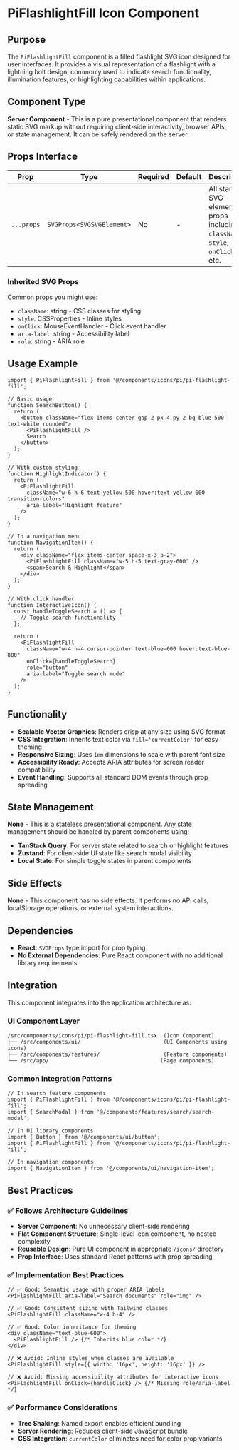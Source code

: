 # PiFlashlightFill Icon Component

## Purpose
The `PiFlashlightFill` component is a filled flashlight SVG icon designed for user interfaces. It provides a visual representation of a flashlight with a lightning bolt design, commonly used to indicate search functionality, illumination features, or highlighting capabilities within applications.

## Component Type
**Server Component** - This is a pure presentational component that renders static SVG markup without requiring client-side interactivity, browser APIs, or state management. It can be safely rendered on the server.

## Props Interface

| Prop | Type | Required | Default | Description |
|------|------|----------|---------|-------------|
| `...props` | `SVGProps<SVGSVGElement>` | No | - | All standard SVG element props including `className`, `style`, `onClick`, etc. |

### Inherited SVG Props
Common props you might use:
- `className`: string - CSS classes for styling
- `style`: CSSProperties - Inline styles
- `onClick`: MouseEventHandler - Click event handler
- `aria-label`: string - Accessibility label
- `role`: string - ARIA role

## Usage Example

```tsx
import { PiFlashlightFill } from '@/components/icons/pi/pi-flashlight-fill';

// Basic usage
function SearchButton() {
  return (
    <button className="flex items-center gap-2 px-4 py-2 bg-blue-500 text-white rounded">
      <PiFlashlightFill />
      Search
    </button>
  );
}

// With custom styling
function HighlightIndicator() {
  return (
    <PiFlashlightFill 
      className="w-6 h-6 text-yellow-500 hover:text-yellow-600 transition-colors"
      aria-label="Highlight feature"
    />
  );
}

// In a navigation menu
function NavigationItem() {
  return (
    <div className="flex items-center space-x-3 p-2">
      <PiFlashlightFill className="w-5 h-5 text-gray-600" />
      <span>Search & Highlight</span>
    </div>
  );
}

// With click handler
function InteractiveIcon() {
  const handleToggleSearch = () => {
    // Toggle search functionality
  };

  return (
    <PiFlashlightFill 
      className="w-4 h-4 cursor-pointer text-blue-600 hover:text-blue-800"
      onClick={handleToggleSearch}
      role="button"
      aria-label="Toggle search mode"
    />
  );
}
```

## Functionality
- **Scalable Vector Graphics**: Renders crisp at any size using SVG format
- **CSS Integration**: Inherits text color via `fill='currentColor'` for easy theming
- **Responsive Sizing**: Uses `1em` dimensions to scale with parent font size
- **Accessibility Ready**: Accepts ARIA attributes for screen reader compatibility
- **Event Handling**: Supports all standard DOM events through prop spreading

## State Management
**None** - This is a stateless presentational component. Any state management should be handled by parent components using:
- **TanStack Query**: For server state related to search or highlight features
- **Zustand**: For client-side UI state like search modal visibility
- **Local State**: For simple toggle states in parent components

## Side Effects
**None** - This component has no side effects. It performs no API calls, localStorage operations, or external system interactions.

## Dependencies
- **React**: `SVGProps` type import for prop typing
- **No External Dependencies**: Pure React component with no additional library requirements

## Integration
This component integrates into the application architecture as:

### UI Component Layer
```
/src/components/icons/pi/pi-flashlight-fill.tsx  (Icon Component)
├── /src/components/ui/                          (UI Components using icons)
├── /src/components/features/                    (Feature components)
└── /src/app/                                   (Page components)
```

### Common Integration Patterns
```tsx
// In search feature components
import { PiFlashlightFill } from '@/components/icons/pi/pi-flashlight-fill';
import { SearchModal } from '@/components/features/search/search-modal';

// In UI library components
import { Button } from '@/components/ui/button';
import { PiFlashlightFill } from '@/components/icons/pi/pi-flashlight-fill';

// In navigation components
import { NavigationItem } from '@/components/ui/navigation-item';
```

## Best Practices

### ✅ Follows Architecture Guidelines
- **Server Component**: No unnecessary client-side rendering
- **Flat Component Structure**: Single-level icon component, no nested complexity
- **Reusable Design**: Pure UI component in appropriate `/icons/` directory
- **Prop Interface**: Uses standard React patterns with prop spreading

### ✅ Implementation Best Practices
```tsx
// ✅ Good: Semantic usage with proper ARIA labels
<PiFlashlightFill aria-label="Search documents" role="img" />

// ✅ Good: Consistent sizing with Tailwind classes
<PiFlashlightFill className="w-4 h-4" />

// ✅ Good: Color inheritance for theming
<div className="text-blue-600">
  <PiFlashlightFill /> {/* Inherits blue color */}
</div>

// ❌ Avoid: Inline styles when classes are available
<PiFlashlightFill style={{ width: '16px', height: '16px' }} />

// ❌ Avoid: Missing accessibility attributes for interactive icons
<PiFlashlightFill onClick={handleClick} /> {/* Missing role/aria-label */}
```

### ✅ Performance Considerations
- **Tree Shaking**: Named export enables efficient bundling
- **Server Rendering**: Reduces client-side JavaScript bundle
- **CSS Integration**: `currentColor` eliminates need for color prop variants